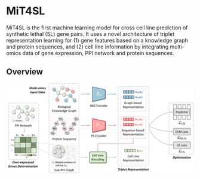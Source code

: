 # MiT4SL
MiT4SL is the first machine learning model for cross cell line prediction of synthetic lethal (SL) gene pairs. It uses a novel architecture of triplet representation learning for (1) gene features based on a knowledge graph and protein sequences, and (2) cell line information by integrating multi-omics data of gene expression, PPI network and protein sequences.

## Overview
![MiT4SL](https://github.com/JieZheng-ShanghaiTech/MiT4SL/blob/main/MiT4SL_overview.png)
